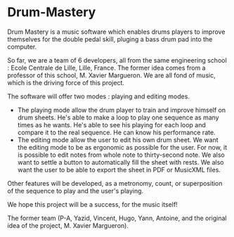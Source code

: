 # Drum-Mastery
Drum Mastery is a music software which enables drums players to improve themselves for the double pedal skill, pluging a bass drum pad into the computer.

So far, we are a team of 6 developers, all from the same engineering school : Ecole Centrale de Lille, Lille, France. The former idea comes from a professor of this school, M. Xavier Margueron.
We are all fond of music, which is the driving force of this project.

The software will offer two modes : playing and editing modes.
- The playing mode allow the drum player to train and improve himself on drum sheets. He's able to make a loop to play one sequence as many times as he wants. He's able to see his playing for each loop and compare it to the real sequence. He can know his performance rate.
- The editing mode allow the user to edit his own drum sheet. We want the editing mode to be as ergonomic as possible for the user. For now, it is possible to edit notes from whole note to thirty-second note. We also want to settle a button to automatically fill the sheet with rests. We also want the user to be able to export the sheet in PDF or MusicXML files.

Other features will be developed, as a metronomy, count, or superposition of the sequence to play and the user's playing.

We hope this project will be a success, for the music itself!


The former team (P-A, Yazid, Vincent, Hugo, Yann, Antoine, and the original idea of the project, M. Xavier Margueron).


